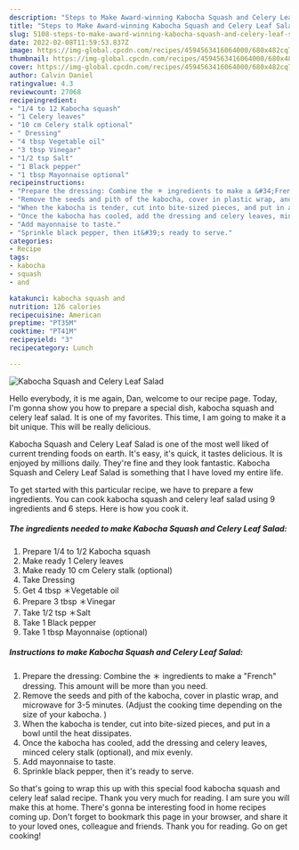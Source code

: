 ```yaml
---
description: "Steps to Make Award-winning Kabocha Squash and Celery Leaf Salad"
title: "Steps to Make Award-winning Kabocha Squash and Celery Leaf Salad"
slug: 5108-steps-to-make-award-winning-kabocha-squash-and-celery-leaf-salad
date: 2022-02-08T11:59:53.837Z
image: https://img-global.cpcdn.com/recipes/4594563416064000/680x482cq70/kabocha-squash-and-celery-leaf-salad-recipe-main-photo.jpg
thumbnail: https://img-global.cpcdn.com/recipes/4594563416064000/680x482cq70/kabocha-squash-and-celery-leaf-salad-recipe-main-photo.jpg
cover: https://img-global.cpcdn.com/recipes/4594563416064000/680x482cq70/kabocha-squash-and-celery-leaf-salad-recipe-main-photo.jpg
author: Calvin Daniel
ratingvalue: 4.3
reviewcount: 27068
recipeingredient:
- "1/4 to 12 Kabocha squash"
- "1 Celery leaves"
- "10 cm Celery stalk optional"
- " Dressing"
- "4 tbsp Vegetable oil"
- "3 tbsp Vinegar"
- "1/2 tsp Salt"
- "1 Black pepper"
- "1 tbsp Mayonnaise optional"
recipeinstructions:
- "Prepare the dressing: Combine the ＊ ingredients to make a &#34;French&#34; dressing. This amount will be more than you need."
- "Remove the seeds and pith of the kabocha, cover in plastic wrap, and microwave for 3-5 minutes. (Adjust the cooking time depending on the size of your kabocha. )"
- "When the kabocha is tender, cut into bite-sized pieces, and put in a bowl until the heat dissipates."
- "Once the kabocha has cooled, add the dressing and celery leaves, minced celery stalk (optional), and mix evenly."
- "Add mayonnaise to taste."
- "Sprinkle black pepper, then it&#39;s ready to serve."
categories:
- Recipe
tags:
- kabocha
- squash
- and

katakunci: kabocha squash and 
nutrition: 126 calories
recipecuisine: American
preptime: "PT35M"
cooktime: "PT41M"
recipeyield: "3"
recipecategory: Lunch

---
```



![Kabocha Squash and Celery Leaf Salad](https://img-global.cpcdn.com/recipes/4594563416064000/680x482cq70/kabocha-squash-and-celery-leaf-salad-recipe-main-photo.jpg)

Hello everybody, it is me again, Dan, welcome to our recipe page. Today, I'm gonna show you how to prepare a special dish, kabocha squash and celery leaf salad. It is one of my favorites. This time, I am going to make it a bit unique. This will be really delicious.



Kabocha Squash and Celery Leaf Salad is one of the most well liked of current trending foods on earth. It's easy, it's quick, it tastes delicious. It is enjoyed by millions daily. They're fine and they look fantastic. Kabocha Squash and Celery Leaf Salad is something that I have loved my entire life.


To get started with this particular recipe, we have to prepare a few ingredients. You can cook kabocha squash and celery leaf salad using 9 ingredients and 6 steps. Here is how you cook it.

<!--inarticleads1-->

##### The ingredients needed to make Kabocha Squash and Celery Leaf Salad:

1. Prepare 1/4 to 1/2 Kabocha squash
1. Make ready 1 Celery leaves
1. Make ready 10 cm Celery stalk (optional)
1. Take  Dressing
1. Get 4 tbsp ＊Vegetable oil
1. Prepare 3 tbsp ＊Vinegar
1. Take 1/2 tsp ＊Salt
1. Take 1 Black pepper
1. Take 1 tbsp Mayonnaise (optional)




<!--inarticleads2-->

##### Instructions to make Kabocha Squash and Celery Leaf Salad:

1. Prepare the dressing: Combine the ＊ ingredients to make a &#34;French&#34; dressing. This amount will be more than you need.
1. Remove the seeds and pith of the kabocha, cover in plastic wrap, and microwave for 3-5 minutes. (Adjust the cooking time depending on the size of your kabocha. )
1. When the kabocha is tender, cut into bite-sized pieces, and put in a bowl until the heat dissipates.
1. Once the kabocha has cooled, add the dressing and celery leaves, minced celery stalk (optional), and mix evenly.
1. Add mayonnaise to taste.
1. Sprinkle black pepper, then it&#39;s ready to serve.




So that's going to wrap this up with this special food kabocha squash and celery leaf salad recipe. Thank you very much for reading. I am sure you will make this at home. There's gonna be interesting food in home recipes coming up. Don't forget to bookmark this page in your browser, and share it to your loved ones, colleague and friends. Thank you for reading. Go on get cooking!
